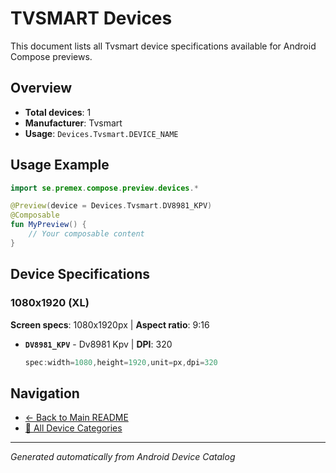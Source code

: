 # TVSMART Devices

This document lists all Tvsmart device specifications available for Android Compose previews.

## Overview

- **Total devices**: 1
- **Manufacturer**: Tvsmart
- **Usage**: `Devices.Tvsmart.DEVICE_NAME`

## Usage Example

```kotlin
import se.premex.compose.preview.devices.*

@Preview(device = Devices.Tvsmart.DV8981_KPV)
@Composable
fun MyPreview() {
    // Your composable content
}
```

## Device Specifications

### 1080x1920 (XL)

**Screen specs**: 1080x1920px | **Aspect ratio**: 9:16

- **`DV8981_KPV`** - Dv8981 Kpv | **DPI**: 320
  ```kotlin
  spec:width=1080,height=1920,unit=px,dpi=320
  ```

## Navigation

- [← Back to Main README](../../README.md)
- [📱 All Device Categories](../README.md)

---
*Generated automatically from Android Device Catalog*

